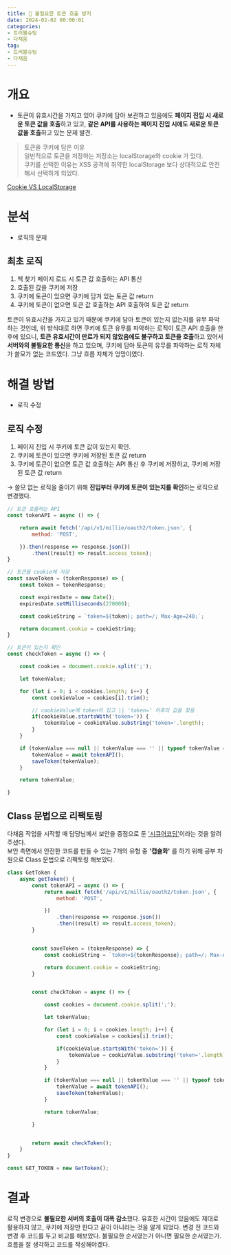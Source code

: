 ```yaml
---
title: 🍪 불필요한 토큰 호출 방지
date: 2024-02-02 00:00:01
categories:
- 트러블슈팅
- 다채움
tag:
- 트러블슈팅
- 다채움
---
```


# 개요
- 토큰이 유효시간을 가지고 있어 쿠키에 담아 보관하고 있음에도 **페이지 진입 시 새로운 토큰 값을 호출**하고 있고, **같은 API를 사용하는 페이지 진입 시에도 
  새로운 토큰 값을 호출**하고 있는 문제 발견.

> 토큰을 쿠키에 담은 이유<br/>
  일반적으로 토큰을 저장하는 저장소는 localStorage와 cookie 가 있다.<br/>
  쿠키를 선택한 이유는 XSS 공격에 취약한 localStorage 보다 상대적으로 안전해서 선택하게 되었다.  

  [Cookie VS LocalStorage]()

# 분석
- 로직의 문제

## 최초 로직
1. 책 찾기 페이지 로드 시 토큰 값 호출하는 API 통신
2. 호출된 값을 쿠키에 저장
3. 쿠키에 토큰이 있으면 쿠키에 담겨 있는 토큰 값 return
4. 쿠키에 토큰이 없으면 토큰 값 호출하는 API 호출하여 토큰 값 return

토큰이 유효시간을 가지고 있기 때문에 쿠키에 담아 토큰이 있는지 없는지를 유무 파악하는 것인데, 
위 방식대로 하면 쿠키에 토큰 유무를 파악하는 로직이 토큰 API 호출을 한 후에 있으니, **토큰 유효시간이 만료가 되지 않았음에도 불구하고 토큰을 호출**하고 있어서 
**서버와의 불필요한 통신**을 하고 있으며, 쿠키에 담아 토큰의 유무를 파악하는 로직 자체가 쓸모가 없는 코드였다. 그냥 흐름 자체가 엉망이였다.

# 해결 방법
- 로직 수정

## 로직 수정
1. 페이지 진입 시 쿠키에 토큰 값이 있는지 확인.
2. 쿠키에 토큰이 있으면 쿠키에 저장된 토큰 값 return
3. 쿠키에 토큰이 없으면 토큰 값 호출하는 API 통신 후 쿠키에 저장하고, 쿠키에 저장된 토큰 값 return

→ 쓸모 없는 로직을 줄이기 위해 **진입부터 쿠키에 토큰이 있는지를 확인**하는 로직으로 변경했다.

```javascript
// 토큰 호출하는 API
const tokenAPI = async () => {

    return await fetch('/api/v1/millie/oauth2/token.json', {
        method: 'POST',

    }).then(response => response.json())
        .then((result) => result.access_token);
}

// 토큰을 cookie에 저장
const saveToken = (tokenResponse) => {
    const token = tokenResponse;

    const expiresDate = new Date();
    expiresDate.setMilliseconds(270000);

    const cookieString = `token=${token}; path=/; Max-Age=240;`;

    return document.cookie = cookieString;
}

// 토큰이 있는지 확인
const checkToken = async () => {

    const cookies = document.cookie.split(';');

    let tokenValue;

    for (let i = 0; i < cookies.length; i++) {
        const cookieValue = cookies[i].trim();

        // cookieValue에 token이 있고 || 'token=' 이후의 값을 찾음
        if(cookieValue.startsWith('token=')) {
            tokenValue = cookieValue.substring('token='.length);
        }
    }

    if (tokenValue === null || tokenValue === '' || typeof tokenValue === 'undefined') {
        tokenValue = await tokenAPI();
        saveToken(tokenValue);
    }

    return tokenValue;

}
```

## Class 문법으로 리팩토링
다채움 작업을 시작할 때 담당님께서 보안을 중점으로 둔 ['시큐어코딩'](https://www.kisa.or.kr/2060204/form?postSeq=14&page=1)이라는 것을 알려주셨다.<br/>
보안 측면에서 안전한 코드를 만들 수 있는 7개의 유형 중 **'캡슐화'** 를 하기 위해 공부 차원으로 Class 문법으로 리팩토링 해보았다.

```javascript
class GetToken {
    async getToken() {
        const tokenAPI = async () => {
            return await fetch('/api/v1/millie/oauth2/token.json', {
                method: 'POST',

            })
                .then(response => response.json())
                .then((result) => result.access_token);
        }


        const saveToken = (tokenResponse) => {
            const cookieString = `token=${tokenResponse}; path=/; Max-Age=240;`;

            return document.cookie = cookieString;
        }


        const checkToken = async () => {

            const cookies = document.cookie.split(';');

            let tokenValue;

            for (let i = 0; i < cookies.length; i++) {
                const cookieValue = cookies[i].trim();

                if(cookieValue.startsWith('token=')) {
                    tokenValue = cookieValue.substring('token='.length);
                }
            }

            if (tokenValue === null || tokenValue === '' || typeof tokenValue === 'undefined') {
                tokenValue = await tokenAPI();
                saveToken(tokenValue);
            }

            return tokenValue;

        }


        return await checkToken();
    }
}

const GET_TOKEN = new GetToken();
```

# 결과
로직 변경으로 **불필요한 서버의 호출이 대폭 감소**했다. 유효한 시간이 있음에도 제대로 활용하지 않고, 쿠키에 저장만 한다고 끝이 아니라는 것을 알게 되었다. 
변경 전 코드와 변경 후 코드를 두고 비교를 해보았다. 불필요한 순서였는가 아니면 필요한 순서였는가. 흐름을 잘 생각하고 코드를 작성해야겠다.

